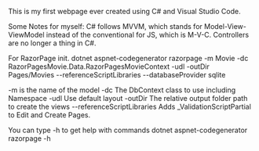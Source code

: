 This is my first webpage ever created using C# and Visual Studio Code. 





Some Notes for myself: C# follows MVVM, which stands for Model-View-ViewModel instead of the conventional for JS, which is M-V-C. Controllers are no longer a thing in C#. 


For RazorPage init. 
dotnet aspnet-codegenerator razorpage -m Movie -dc RazorPagesMovie.Data.RazorPagesMovieContext -udl -outDir Pages/Movies --referenceScriptLibraries --databaseProvider sqlite

-m is the name of the model
-dc  The DbContext class to use including Namespace
-udl   Use default layout
-outDir  The relative output folder path to create the 
views
--referenceScriptLibraries  Adds _ValidationScriptPartial to Edit and Create Pages. 

You can type -h to get help with commands 
dotnet aspnet-codegenerator razorpage -h

